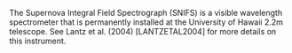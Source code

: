 The Supernova Integral Field Spectrograph (SNIFS) is a visible wavelength
spectrometer that is permanently installed at the University of Hawaii 2.2m
telescope. See Lantz et al. (2004) [LANTZETAL2004] for more details on this
instrument.
        